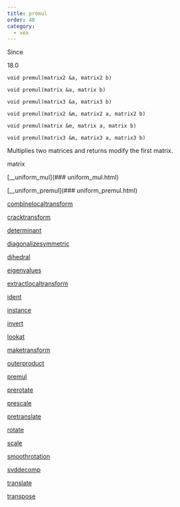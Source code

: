 ```yaml
---
title: premul
order: 48
category:
  - vex
---
```


Since

18.0

`void premul(matrix2 &a, matrix2 b)`

`void premul(matrix &a, matrix b)`

`void premul(matrix3 &a, matrix3 b)`

`void premul(matrix2 &m, matrix2 a, matrix2 b)`

`void premul(matrix &m, matrix a, matrix b)`

`void premul(matrix3 &m, matrix3 a, matrix3 b)`

Multiplies two matrices and returns modify the first matrix.

matrix

[\_\_uniform\_mul](### uniform_mul.html)

[\_\_uniform\_premul](### uniform_premul.html)

[combinelocaltransform](combinelocaltransform.html)

[cracktransform](cracktransform.html)

[determinant](determinant.html)

[diagonalizesymmetric](diagonalizesymmetric.html)

[dihedral](dihedral.html)

[eigenvalues](eigenvalues.html)

[extractlocaltransform](extractlocaltransform.html)

[ident](ident.html)

[instance](instance.html)

[invert](invert.html)

[lookat](lookat.html)

[maketransform](maketransform.html)

[outerproduct](outerproduct.html)

[premul](premul.html)

[prerotate](prerotate.html)

[prescale](prescale.html)

[pretranslate](pretranslate.html)

[rotate](rotate.html)

[scale](scale.html)

[smoothrotation](smoothrotation.html)

[svddecomp](svddecomp.html)

[translate](translate.html)

[transpose](transpose.html)
